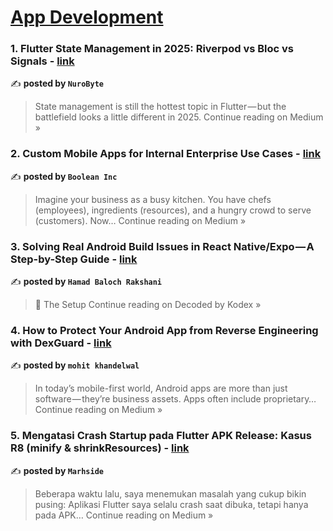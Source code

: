 
<h1><a href=https://medium.com/tag/mobile-app-development/recommended target="_blank" rel="noopener noreferrer">App Development</a></h1>
<h3>1. Flutter State Management in 2025: Riverpod vs Bloc vs Signals - <a href="https://nurobyte.medium.com/flutter-state-management-in-2025-riverpod-vs-bloc-vs-signals-8569cbbef26f?source=rss------mobile_app_development-5" target="_blank" rel="noopener noreferrer">link</a></h3>

✍️ **posted by `NuroByte`**

<blockquote>State management is still the hottest topic in Flutter — but the battlefield looks a little different in 2025.
Continue reading on Medium »</blockquote>

<h3>2. Custom Mobile Apps for Internal Enterprise Use Cases - <a href="https://medium.com/@syedayanali781/custom-mobile-apps-for-internal-enterprise-use-cases-e9d50ac1cf1e?source=rss------mobile_app_development-5" target="_blank" rel="noopener noreferrer">link</a></h3>

✍️ **posted by `Boolean Inc`**

<blockquote>Imagine your business as a busy kitchen. You have chefs (employees), ingredients (resources), and a hungry crowd to serve (customers). Now…
Continue reading on Medium »</blockquote>

<h3>3. Solving Real Android Build Issues in React Native/Expo — A Step-by-Step Guide - <a href="https://medium.com/decoded-by-kodex/solving-real-android-build-issues-in-react-native-expo-a-step-by-step-guide-6f66d240d731?source=rss------mobile_app_development-5" target="_blank" rel="noopener noreferrer">link</a></h3>

✍️ **posted by `Hamad Baloch Rakshani`**

<blockquote>👋 The Setup
Continue reading on Decoded by Kodex »</blockquote>

<h3>4. How to Protect Your Android App from Reverse Engineering with DexGuard  - <a href="https://medium.com/@mkhandelwal.mk/how-to-protect-your-android-app-from-reverse-engineering-with-dexguard-b4e434c2ad4b?source=rss------mobile_app_development-5" target="_blank" rel="noopener noreferrer">link</a></h3>

✍️ **posted by `mohit khandelwal`**

<blockquote>In today’s mobile-first world, Android apps are more than just software — they’re business assets. Apps often include proprietary…
Continue reading on Medium »</blockquote>

<h3>5.  Mengatasi Crash Startup pada Flutter APK Release: Kasus R8 (minify & shrinkResources) - <a href="https://mahrside.medium.com/mengatasi-crash-startup-pada-flutter-apk-release-kasus-r8-minify-shrinkresources-44d3f4a743c7?source=rss------mobile_app_development-5" target="_blank" rel="noopener noreferrer">link</a></h3>

✍️ **posted by `Marhside`**

<blockquote>Beberapa waktu lalu, saya menemukan masalah yang cukup bikin pusing: Aplikasi Flutter saya selalu crash saat dibuka, tetapi hanya pada APK…
Continue reading on Medium »</blockquote>

